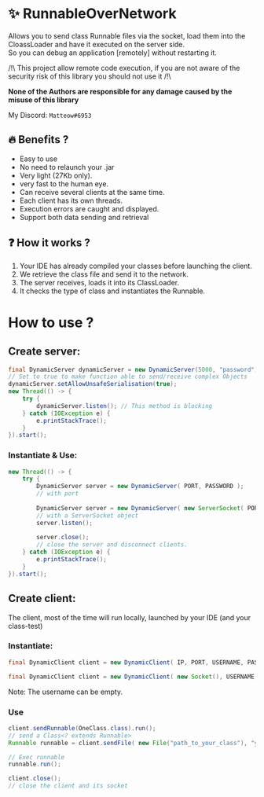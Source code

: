 # :sparkles: RunnableOverNetwork

Allows you to send class Runnable files via the socket, load them into the CloassLoader and have it executed on the server side.  
So you can debug an application [remotely] without restarting it.

/!\\ This project allow remote code execution, if you are not aware 
of the security risk of this library you should not use it /!\\

**None of the Authors are responsible for any damage caused by the misuse of this library**

My Discord: ``Matteow#6953``

## :fire: Benefits ?
* Easy to use
* No need to relaunch your .jar
* Very light (27Kb only).
* very fast to the human eye.
* Can receive several clients at the same time.
* Each client has its own threads.
* Execution errors are caught and displayed.
* Support both data sending and retrieval

## :question: How it works ?
1. Your IDE has already compiled your classes before launching the client.
2. We retrieve the class file and send it to the network.
3. The server receives, loads it into its ClassLoader.
4. It checks the type of class and instantiates the Runnable.
  
# How to use ?
## Create server:
```java
final DynamicServer dynamicServer = new DynamicServer(5000, "password");
// Set to true to make function able to send/receive complex Objects
dynamicServer.setAllowUnsafeSerialisation(true);
new Thread(() -> {
    try {
        dynamicServer.listen(); // This method is blocking
    } catch (IOException e) {
        e.printStackTrace();
    }
}).start();
```
### Instantiate & Use:
```java
new Thread(() -> {
    try {
        DynamicServer server = new DynamicServer( PORT, PASSWORD );
        // with port
        
        DynamicServer server = new DynamicServer( new ServerSocket( PORT ), PASSWORD );
        // with a ServerSocket object
        server.listen();
        
        server.close();
        // close the server and disconnect clients.
    } catch (IOException e) {
        e.printStackTrace();
    }
}).start();
```

## Create client:
The client, most of the time will run locally, launched by your IDE (and your class-test)  
### Instantiate:
```java
final DynamicClient client = new DynamicClient( IP, PORT, USERNAME, PASSWORD);

final DynamicClient client = new DynamicClient( new Socket(), USERNAME, PASSWORD );
```
Note: The username can be empty.

### Use
```java
client.sendRunnable(OneClass.class).run();
// send a Class<? extends Runnable>
Runnable runnable = client.sendFile( new File("path_to_your_class"), "your.class.Name");

// Exec runnable
runnable.run();

client.close(); 
// close the client and its socket
```
